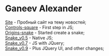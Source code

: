 # Ganeev Alexander

[Site](https://ganeevalex.github.io/Website/) - Пробный сайт на тему новостей;  
[Controls-square](https://ganeevalex.github.io/1/game.html) - First step in JS;  
[Origins-snake](https://ganeevalex.github.io/2/game.html) - Started create a snake;  
[Snake_v0.5](https://ganeevalex.github.io/3/snakes.html) - Native JS;  
[Snake_v0.7](https://ganeevalex.github.io/3_JQuery/snake.html) - JS with JQuery;  
[Snake_v0.9](https://ganeevalex.github.io/4/snake.html) - Plus JQuery UI, and other changes;  
 
